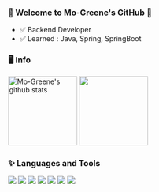 ### 👋 Welcome to Mo-Greene's GitHub 💋
- ✅ Backend Developer
- ✅ Learned : Java, Spring, SpringBoot


### 🖥️ Info
<a href="https://github.com/Mo-Greene"><img style="height:140px" src="https://github-readme-stats.vercel.app/api?username=Mo-Greene&show_icons=true&include_all_commits=true&theme=white&hide_border=true" alt="Mo-Greene's github stats" /></a>
<a href="https://opgc.me/#/users/mo-greene" target="_blank"><img style="height:140px" src="https://api.opgc.me/githubs/users/mo-greene/tag/?theme=basic" /></a>

### ✨ Languages and Tools
<img src="https://img.shields.io/badge/Java-007396?style=flat-square&logo=Java&logoColor=purple"/> <img src="https://img.shields.io/badge/Spring-3DDC84?style=flat-square&logo=Spring&logoColor=white"/> <img src="https://img.shields.io/badge/SpringBoot-6DB33F?style=flat-square&logo=SpringBoot&logoColor=green"/> <img src="https://img.shields.io/badge/Javascript-F7DF1E?style=flat-square&logo=Javascript&logoColor=white"/> <img src="https://img.shields.io/badge/Github-181717?style=flat-square&logo=Github&logoColor=white"/> <img src="https://img.shields.io/badge/MariaDB-003545?style=flat-square&logo=MariaDB&logoColor=white"/> <img src="https://img.shields.io/badge/MySQL-4479A1?style=flat-square&logo=MySQL&logoColor=white"/> 
  

